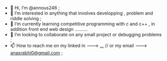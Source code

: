 - 👋 Hi, I’m @annous246 ;
- 👀 I’m interested in anything that involves developping , problem and riddle solving ;
- 🌱 I’m currently learning competitive programming with c and c++ , in addition front end web design ..........
- 💞️ I’m looking to collaborate on any small project or debugging problems ;
- 📫 How to reach me on my linked in ---> [...](https://www.linkedin.com/in/anas-rabhi-348123244/) // or my email ---> anasrabhi0@gmail.com ;

<!---
annous246/annous246 is a ✨ special ✨ repository because its `README.md` (this file) appears on your GitHub profile.
You can click the Preview link to take a look at your changes.
--->
